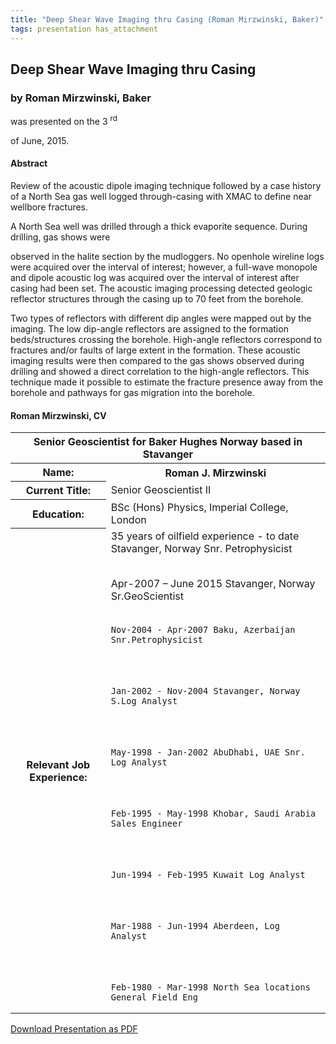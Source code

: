 ```yaml
---
title: "Deep Shear Wave Imaging thru Casing (Roman Mirzwinski, Baker)"
tags: presentation has_attachment
---
```



		
<h2>
Deep Shear Wave Imaging thru Casing
</h2>

 



		
<h3>
by Roman Mirzwinski, Baker
</h3>

 



 
<p>
was presented on the 3
<sup>
rd
</sup>

 of June, 2015.
</p>

	



 
<h4>
Abstract
</h4>





<p>
Review of the acoustic dipole imaging technique followed by a case history of a North Sea gas well logged through-casing with XMAC to define near wellbore fractures.

</p>

<p>


A North Sea well was drilled through a thick evaporite sequence. During drilling, gas shows were

observed in the halite section by the mudloggers. No openhole wireline logs were acquired over the interval of interest; however, a full-wave monopole and dipole acoustic log was acquired over the interval of interest after casing had been set. The acoustic imaging processing detected geologic reflector structures through the casing up to 70 feet from the borehole. 
</p>

<p>


Two types of reflectors with different dip angles were mapped out by the imaging. The low dip-angle reflectors are assigned to the formation beds/structures crossing the borehole. High-angle reflectors correspond to fractures and/or faults of large extent in the formation. These acoustic imaging results were then compared to the gas shows observed during drilling and showed a direct correlation to the high-angle reflectors. This technique made it possible to estimate the fracture presence away from the borehole and pathways for gas migration into the borehole.

</p>





<h4>
Roman Mirzwinski, CV
</h4>





<table class="table">


    
<thead>


            
<tr>


                
<th colspan="2">
Senior Geoscientist for Baker Hughes Norway based in Stavanger
</th>



            
</tr>



</thead>



    
<tr>
<th>
Name:
</th>

<th>
Roman J. Mirzwinski
</th>

</tr>



<tr>
<th>
Current Title:
</th>

<td>
Senior Geoscientist II
</td>

</tr>



<tr>
<th>
Education:
</th>

<td>
BSc (Hons) Physics, Imperial College, London
</td>

</tr>



<tr>
<th>
Relevant Job Experience:
</th>

<td>
35 years of oilfield experience  - to date Stavanger, Norway Snr. Petrophysicist
<br>
</br>



Apr-2007 – June 2015 Stavanger, Norway Sr.GeoScientist
<br>
</br>



	Nov-2004 - Apr-2007 Baku, Azerbaijan Snr.Petrophysicist
<br>
</br>



	Jan-2002 - Nov-2004 Stavanger, Norway S.Log Analyst
<br>
</br>



	May-1998 - Jan-2002 AbuDhabi, UAE Snr. Log Analyst
<br>
</br>



	Feb-1995 - May-1998 Khobar, Saudi Arabia Sales Engineer
<br>
</br>



	Jun-1994 - Feb-1995 Kuwait Log Analyst
<br>
</br>



	Mar-1988 - Jun-1994 Aberdeen, Log Analyst
<br>
</br>



	Feb-1980 - Mar-1998 North Sea locations General Field Eng 
</td>

</tr>





</table>



 

	



<a class="button button--primary button--pill" href="/assets/archive/Jun15.pdf">Download Presentation as PDF</a>